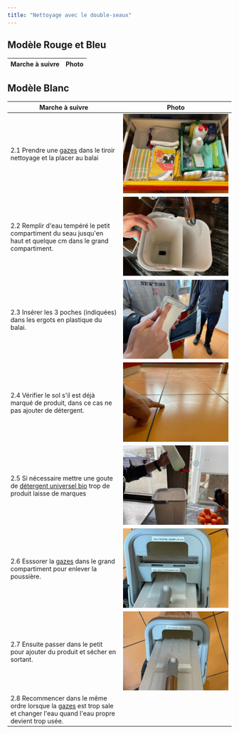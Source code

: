 ```yaml
---
title: "Nettoyage avec le double-seaux"
---
```


## Modèle Rouge et Bleu
| Marche à suivre | Photo |
|---|---|

## Modèle Blanc
| Marche à suivre | Photo |
|---|---|
|2.1 Prendre une [gazes](notes/nettoyage/outils/gazes.md) dans le tiroir nettoyage et la placer au balai|![I_Cantine1-1](notes/pieces_jointes/images/i_nettoyage/i_cantine/I_Cantine1-1.jpg)|
|2.2 Remplir d'eau tempéré le petit compartiment du seau jusqu'en haut et quelque cm dans le grand compartiment.|![I_surfaceEau1-3](notes/pieces_jointes/images/i_nettoyage/i_eauSurface/I_eauSurface1-3_2-2.jpg)|
|2.3 Insérer les 3 poches (indiquées) dans les ergots en plastique du balai.|![I_DoubleSeaux2_3](notes/pieces_jointes/images/i_nettoyage/i_doubleSeaux/I_DoubleSeaux2-3_7-5.jpg)|
|2.4 Vérifier le sol s'il est déjà marqué de produit, dans ce cas ne pas ajouter de détergent.|![I_DoubleSeaux2-4](notes/pieces_jointes/images/i_nettoyage/i_doubleSeaux/I_DoubleSeaux2-4.jpg)|
|2.5 Si nécessaire mettre une goute de [détergent universel bio](/notes/nettoyage/produits/detergentUniversel.md) trop de produit laisse de marques|![I_surfaceEau1-4](notes/pieces_jointes/images/i_nettoyage/i_eauSurface/I_eauSurface1-4_2-5.jpg)|
|2.6 Esssorer la [gazes](/notes/nettoyage/outils/gazes.md) dans le grand compartiment pour enlever la poussière.|![I_Cantine32](notes/pieces_jointes/images/i_nettoyage/i_doubleSeaux/I_DoubleSeaux2-6.jpg)|
|2.7 Ensuite passer dans le petit pour ajouter du produit et sécher en sortant.|![I_Cantine33](notes/pieces_jointes/images/i_nettoyage/i_doubleSeaux/I_DoubleSeaux2-7.jpg)|
| 2.8  Recommencer dans le même ordre lorsque la [gazes](notes/nettoyage/outils/gazes.md) est trop sale et changer l'eau quand l'eau propre devient trop usée.||
